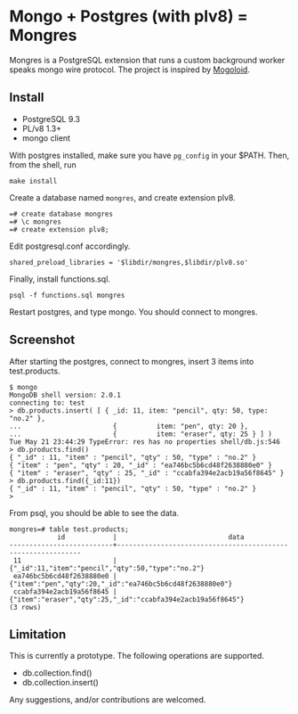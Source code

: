 Mongo + Postgres (with plv8) = Mongres
======================================

Mongres is a PostgreSQL extension that runs a custom background worker
speaks mongo wire protocol.  The project is inspired by
[Mogoloid](https://github.com/JerrySievert/mongolike).

Install
-------

- PostgreSQL 9.3
- PL/v8 1.3+
- mongo client

With postgres installed, make sure you have `pg_config` in your $PATH.
Then, from the shell, run

    make install

Create a database named `mongres`, and create extension plv8.

    =# create database mongres
    =# \c mongres
    =# create extension plv8;

Edit postgresql.conf accordingly.

    shared_preload_libraries = '$libdir/mongres,$libdir/plv8.so'

Finally, install functions.sql.

    psql -f functions.sql mongres

Restart postgres, and type mongo.  You should connect to mongres.

Screenshot
----------

After starting the postgres, connect to mongres, insert 3 items into test.products.

    $ mongo
    MongoDB shell version: 2.0.1
    connecting to: test
    > db.products.insert( [ { _id: 11, item: "pencil", qty: 50, type: "no.2" },
    ...                       {          item: "pen", qty: 20 },
    ...                       {          item: "eraser", qty: 25 } ] )
    Tue May 21 23:44:29 TypeError: res has no properties shell/db.js:546
    > db.products.find()
    { "_id" : 11, "item" : "pencil", "qty" : 50, "type" : "no.2" }
    { "item" : "pen", "qty" : 20, "_id" : "ea746bc5b6cd48f2638880e0" }
    { "item" : "eraser", "qty" : 25, "_id" : "ccabfa394e2acb19a56f8645" }
    > db.products.find({_id:11})
    { "_id" : 11, "item" : "pencil", "qty" : 50, "type" : "no.2" }
    >

From psql, you should be able to see the data.

    mongres=# table test.products;
                id            |                            data                             
    --------------------------+-------------------------------------------------------------
     11                       | {"_id":11,"item":"pencil","qty":50,"type":"no.2"}
     ea746bc5b6cd48f2638880e0 | {"item":"pen","qty":20,"_id":"ea746bc5b6cd48f2638880e0"}
     ccabfa394e2acb19a56f8645 | {"item":"eraser","qty":25,"_id":"ccabfa394e2acb19a56f8645"}
    (3 rows)
    


Limitation
----------

This is currently a prototype.  The following operations are supported.

- db.collection.find()
- db.collection.insert()

Any suggestions, and/or contributions are welcomed.
